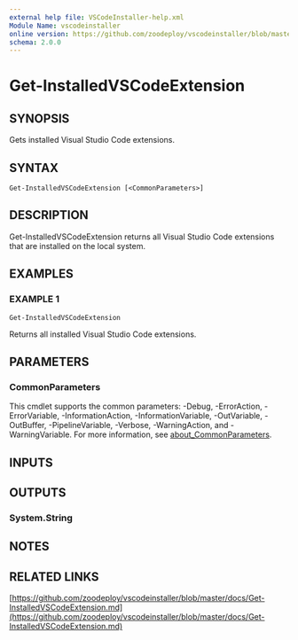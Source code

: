 ```yaml
---
external help file: VSCodeInstaller-help.xml
Module Name: vscodeinstaller
online version: https://github.com/zoodeploy/vscodeinstaller/blob/master/docs/Get-InstalledVSCodeExtension.md
schema: 2.0.0
---
```


# Get-InstalledVSCodeExtension

## SYNOPSIS
Gets installed Visual Studio Code extensions.

## SYNTAX

```
Get-InstalledVSCodeExtension [<CommonParameters>]
```

## DESCRIPTION
Get-InstalledVSCodeExtension returns all Visual Studio Code extensions that are installed on the local system.

## EXAMPLES

### EXAMPLE 1
```
Get-InstalledVSCodeExtension
```

Returns all installed Visual Studio Code extensions.

## PARAMETERS

### CommonParameters
This cmdlet supports the common parameters: -Debug, -ErrorAction, -ErrorVariable, -InformationAction, -InformationVariable, -OutVariable, -OutBuffer, -PipelineVariable, -Verbose, -WarningAction, and -WarningVariable. For more information, see [about_CommonParameters](http://go.microsoft.com/fwlink/?LinkID=113216).

## INPUTS

## OUTPUTS

### System.String
## NOTES

## RELATED LINKS

[https://github.com/zoodeploy/vscodeinstaller/blob/master/docs/Get-InstalledVSCodeExtension.md](https://github.com/zoodeploy/vscodeinstaller/blob/master/docs/Get-InstalledVSCodeExtension.md)

